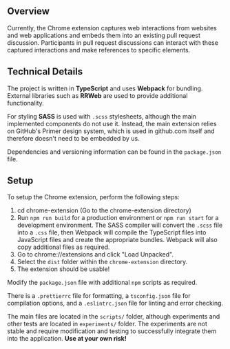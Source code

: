 ## **Overview**
Currently, the Chrome extension captures web interactions from websites and web applications and embeds them into an existing pull request discussion. Participants in pull request discussions can interact
with these captured interactions and make references to specific elements.

## **Technical Details**
The project is written in **TypeScript** and uses **Webpack** for bundling. External libraries such as **RRWeb** are used to provide additional functionality.

For styling **SASS** is used with `.scss` stylesheets, although the main implemented components do not use it. Instead, the main extension relies on GitHub's Primer design system, which is used in github.com itself and therefore doesn't need to be embedded by us.

Dependencies and versioning information can be found in the `package.json` file.

## **Setup**
To setup the Chrome extension, perform the following steps:

1. cd chrome-extension (Go to the chrome-extension directory)
2. Run `npm run build` for a production environment or `npm run start` for a development environment. The SASS compiler will convert the `.scss` file into a `.css` file, then Webpack will compile the TypeScript files into JavaScript files and create the appropriate bundles. Webpack will also copy additional files as required.
3. Go to chrome://extensions and click "Load Unpacked".
4. Select the `dist` folder within the `chrome-extension` directory.
5. The extension should be usable!

Modify the `package.json` file with additional `npm` scripts as required.

There is a `.prettierrc` file for formatting, a `tsconfig.json` file for compilation options, and a `.eslintrc.json` file for linting and error checking.

The main files are located in the `scripts/` folder, although experiments and other tests are located in `experiments/` folder. The experiments are not stable and require modification and testing to successfully integrate them into the application. **Use at your own risk!**